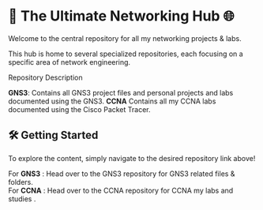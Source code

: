 # 🚀 The Ultimate Networking Hub 🌐

Welcome to the central repository for all my networking projects & labs.

This hub is home to several specialized repositories, each focusing on a specific area of network engineering.

Repository           Description	

**GNS3**:	          Contains all GNS3 project files and personal projects and labs documented using the GNS3.
**CCNA**            Contains all my CCNA labs documented using the Cisco Packet Tracer.

## 🛠️ Getting Started
To explore the content, simply navigate to the desired repository link above!

For **GNS3** : Head over to the GNS3 repository for GNS3 related files & folders. <br>
For **CCNA** : Head over to the CCNA repository for CCNA my labs and studies .

